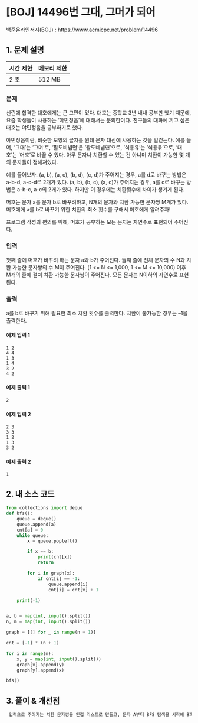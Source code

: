 # [BOJ] 14496번 그대, 그머가 되어

백준온라인저지(BOJ) :  https://www.acmicpc.net/problem/14496



## 1. 문제 설명

| 시간 제한 | 메모리 제한 | 
| :-------- | :---------- |
| 2 초      | 512 MB      | 

### 문제

선린에 합격한 대호에게는 큰 고민이 있다. 대호는 중학교 3년 내내 공부만 했기 때문에, 요즘 학생들이 사용하는 ‘야민정음’에 대해서는 문외한이다. 친구들의 대화에 끼고 싶은 대호는 야민정음을 공부하기로 했다.

야민정음이란, 비슷한 모양의 글자를 원래 문자 대신에 사용하는 것을 일컫는다. 예를 들어, ‘그대’는 ‘그머’로, ‘팔도비빔면’은 ‘괄도네넴댼’으로, ‘식용유’는 ‘식용윾’으로, ‘대호’는 ‘머호’로 바꿀 수 있다. 아무 문자나 치환할 수 있는 건 아니며 치환이 가능한 몇 개의 문자들이 정해져있다.

예를 들어보자. (a, b), (a, c), (b, d), (c, d)가 주어지는 경우, a를 d로 바꾸는 방법은 a-b-d, a-c-d로 2개가 있다. (a, b), (b, c), (a, c)가 주어지는 경우, a를 c로 바꾸는 방법은 a-b-c, a-c의 2개가 있다. 하지만 이 경우에는 치환횟수에 차이가 생기게 된다.

머호는 문자 a를 문자 b로 바꾸려하고, N개의 문자와 치환 가능한 문자쌍 M개가 있다. 머호에게 a를 b로 바꾸기 위한 치환의 최소 횟수를 구해서 머호에게 알려주자!

프로그램 작성의 편의를 위해, 머호가 공부하는 모든 문자는 자연수로 표현되어 주어진다.

### 입력

첫째 줄에 머호가 바꾸려 하는 문자 a와 b가 주어진다. 둘째 줄에 전체 문자의 수 N과 치환 가능한 문자쌍의 수 M이 주어진다. (1 <= N <= 1,000, 1 <= M <= 10,000) 이후 M개의 줄에 걸쳐 치환 가능한 문자쌍이 주어진다. 모든 문자는 N이하의 자연수로 표현된다.

### 출력

a를 b로 바꾸기 위해 필요한 최소 치환 횟수를 출력한다. 치환이 불가능한 경우는 –1을 출력한다.


#### 예제 입력 1

```
1 2
4 4
1 3
1 4
3 2
4 2
```

#### 예제 출력 1

```
2
```

#### 예제 입력 2

```
2 3
3 3
1 2
1 3
3 2
```

#### 예제 출력 2

```
1
```


## 2. 내 소스 코드

```python
from collections import deque
def bfs():
    queue = deque()
    queue.append(a)
    cnt[a] = 0
    while queue:
        x = queue.popleft()

        if x == b:
            print(cnt[x])
            return

        for i in graph[x]:
            if cnt[i] == -1:
                queue.append(i)
                cnt[i] = cnt[x] + 1

    print(-1)


a, b = map(int, input().split())
n, m = map(int, input().split())

graph = [[] for _ in range(n + 1)]

cnt = [-1] * (n + 1)

for i in range(m):
    x, y = map(int, input().split())
    graph[x].append(y)
    graph[y].append(x)

bfs()
```



## 3. 풀이 & 개선점

```python
 입력으로 주어지는 치환 문자쌍을 인접 리스트로 만들고, 문자 A부터 BFS 탐색을 시작해 B까지 도달하는 최소 횟수를 구하면 된다.
```